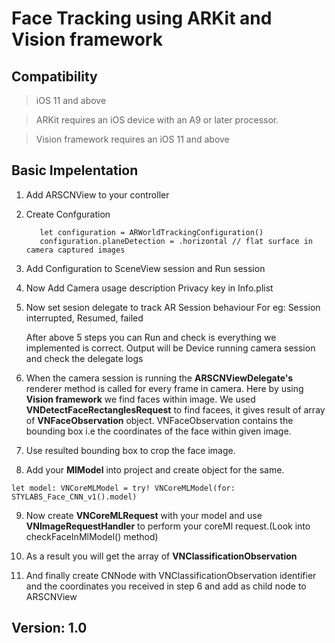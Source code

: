 # Face Tracking using ARKit and Vision framework

## Compatibility

> iOS 11 and above

> ARKit requires an iOS device with an A9 or later processor.

> Vision framework requires an iOS 11 and above

## Basic Impelentation

1. Add ARSCNView to your controller

2. Create Confguration 
   ```
      let configuration = ARWorldTrackingConfiguration()
      configuration.planeDetection = .horizontal // flat surface in camera captured images
   ```
   
3. Add Configuration to SceneView session and Run session
  
4. Now Add Camera usage description Privacy key in Info.plist
  
5. Now set sesion delegate to track AR Session behaviour 
   For eg: Session interrupted, Resumed, failed 

   After above 5 steps you can Run and check is everything we implemented is correct. 
   Output will be Device running camera session and check the delegate logs
  
    
 
6. When the camera session is running the **ARSCNViewDelegate's** renderer method is called for every frame in camera.
   Here by using **Vision framework**  we find faces within image.
   We used **VNDetectFaceRectanglesRequest** to find facees, it gives result of array of **VNFaceObservation** object.
   VNFaceObservation contains the bounding box i.e the coordinates of the face within given image.
   
     
7. Use resulted bounding box to crop the face image.
  
8. Add your **MlModel** into project and create object for the same. 
```
let model: VNCoreMLModel = try! VNCoreMLModel(for: STYLABS_Face_CNN_v1().model)
```
  
9. Now create **VNCoreMLRequest** with your model and use **VNImageRequestHandler** to perform your coreMl request.(Look into checkFaceInMlModel() method)
  
 
10. As a result you will get the array of **VNClassificationObservation**
  
11. And finally create CNNode with VNClassificationObservation identifier and the coordinates you received in step 6 and add as child node to  ARSCNView
   

        
## Version: 1.0


